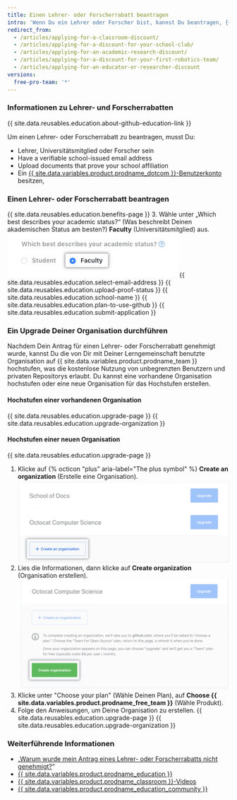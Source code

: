 ```yaml
---
title: Einen Lehrer- oder Forscherrabatt beantragen
intro: 'Wenn Du ein Lehrer oder Forscher bist, kannst Du beantragen, {{ site.data.variables.product.prodname_team }} kostenlos für das Konto Deiner Organisation zu erhalten.'
redirect_from:
  - /articles/applying-for-a-classroom-discount/
  - /articles/applying-for-a-discount-for-your-school-club/
  - /articles/applying-for-an-academic-research-discount/
  - /articles/applying-for-a-discount-for-your-first-robotics-team/
  - /articles/applying-for-an-educator-or-researcher-discount
versions:
  free-pro-team: '*'
---
```


### Informationen zu Lehrer- und Forscherrabatten

{{ site.data.reusables.education.about-github-education-link }}

Um einen Lehrer- oder Forscherrabatt zu beantragen, musst Du:
- Lehrer, Universitätsmitglied oder Forscher sein
- Have a verifiable school-issued email address
- Upload documents that prove your school affiliation
- Ein [{{ site.data.variables.product.prodname_dotcom }}-Benutzerkonto](/articles/signing-up-for-a-new-github-account) besitzen,

### Einen Lehrer- oder Forscherrabatt beantragen

{{ site.data.reusables.education.benefits-page }}
3. Wähle unter „Which best describes your academic status?“ (Was beschreibt Deinen akademischen Status am besten?) **Faculty** (Universitätsmitglied) aus. ![Akademischen Status auswählen](/assets/images/help/education/academic-status-faculty.png)
{{ site.data.reusables.education.select-email-address }}
{{ site.data.reusables.education.upload-proof-status }}
{{ site.data.reusables.education.school-name }}
{{ site.data.reusables.education.plan-to-use-github }}
{{ site.data.reusables.education.submit-application }}

### Ein Upgrade Deiner Organisation durchführen

Nachdem Dein Antrag für einen Lehrer- oder Forscherrabatt genehmigt wurde, kannst Du die von Dir mit Deiner Lerngemeinschaft benutzte Organisation auf {{ site.data.variables.product.prodname_team }} hochstufen, was die kostenlose Nutzung von unbegrenzten Benutzern und privaten Repositorys erlaubt. Du kannst eine vorhandene Organisation hochstufen oder eine neue Organisation für das Hochstufen erstellen.

#### Hochstufen einer vorhandenen Organisation

{{ site.data.reusables.education.upgrade-page }}
{{ site.data.reusables.education.upgrade-organization }}

#### Hochstufen einer neuen Organisation

{{ site.data.reusables.education.upgrade-page }}
1. Klicke auf {% octicon "plus" aria-label="The plus symbol" %} **Create an organization** (Erstelle eine Organisation). ![Schaltfläche „Create an organization“ (Eine Organisation erstellen)](/assets/images/help/education/create-org-button.png)
3. Lies die Informationen, dann klicke auf **Create organization** (Organisation erstellen). ![Schaltfläche „Create organization“ (Organisation erstellen)](/assets/images/help/education/create-organization-button.png)
4. Klicke unter "Choose your plan" (Wähle Deinen Plan), auf **Choose {{ site.data.variables.product.prodname_free_team }}** (Wähle Produkt).
5. Folge den Anweisungen, um Deine Organisation zu erstellen.
{{ site.data.reusables.education.upgrade-page }}
{{ site.data.reusables.education.upgrade-organization }}

### Weiterführende Informationen

- „[Warum wurde mein Antrag eines Lehrer- oder Forscherrabatts nicht genehmigt?](/articles/why-wasn-t-my-application-for-an-educator-or-researcher-discount-approved)“
- [{{ site.data.variables.product.prodname_education }}](https://education.github.com)
- [{{ site.data.variables.product.prodname_classroom }}-Videos](https://classroom.github.com/videos)
- [{{ site.data.variables.product.prodname_education_community }}](https://education.github.community/)

